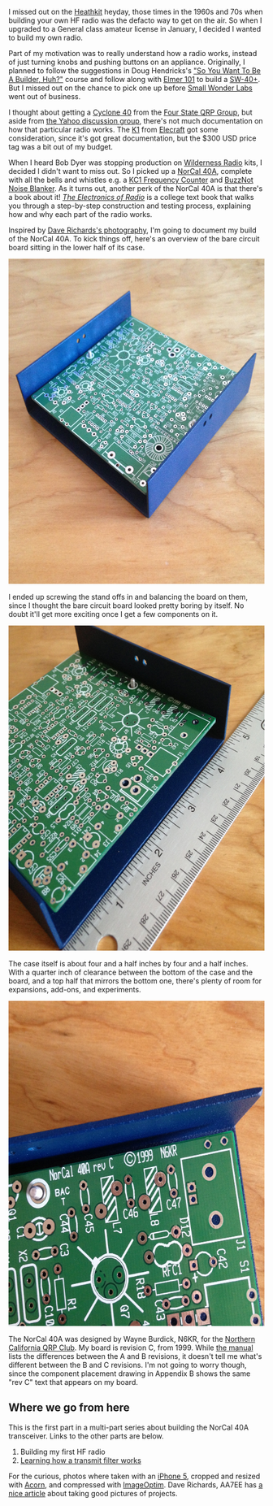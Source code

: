 <!--
title: Building my first HF radio
created: 6 May 2014 - 7:15 am
updated: 27 May 2014 - 6:28 am
publish: 8 May 2014
slug: norcal-40a
tags: building, radio
-->

I missed out on the [Heathkit][] heyday, those times in the 1960s and 70s when
building your own HF radio was the defacto way to get on the air. So when
I upgraded to a General class amateur license in January, I decided I wanted to
build my own radio.

Part of my motivation was to really understand how a radio works, instead of
just turning knobs and pushing buttons on an appliance. Originally, I planned
to follow the suggestions in Doug Hendricks's ["So You Want To Be A Builder,
Huh?"][builder] course and follow along with [Elmer 101][] to build a
[SW-40+][].  But I missed out on the chance to pick one up before [Small Wonder
Labs][] went out of business.

I thought about getting a [Cyclone 40][] from the [Four State QRP Group][], but
aside from [the Yahoo discussion group][yahoo], there's not much documentation
on how that particular radio works. The [K1][] from [Elecraft][] got some
consideration, since it's got great documentation, but the $300 USD price tag
was a bit out of my budget.

When I heard Bob Dyer was stopping production on [Wilderness Radio][] kits, I
decided I didn't want to miss out. So I picked up a [NorCal 40A][], complete with
all the bells and whistles e.g. a [KC1 Frequency Counter][] and [BuzzNot Noise
Blanker][]. As it turns out, another perk of the NorCal 40A is that there's a
book about it! [_The Electronics of Radio_][book] is a college text book that
walks you through a step-by-step construction and testing process, explaining
how and why each part of the radio works.

Inspired by [Dave Richards's photography][aa7ee], I'm going to document my build
of the NorCal 40A. To kick things off, here's an overview of the bare circuit
board sitting in the lower half of its case.

<img class="game art" src="/images/norcal-40a-board-overview.jpg" width="640px" height="640px"
       alt="Looking down on the NorCal 40A circuit board balanced on stand offs in the bottom half of its case."
     title="Looking down on the NorCal 40A circuit board balanced on stand offs in the bottom half of its case." />

I ended up screwing the stand offs in and balancing the board on them, since I
thought the bare circuit board looked pretty boring by itself. No doubt it'll
get more exciting once I get a few components on it.

<img class="game art" src="/images/norcal-40a-board-size.jpg" width="640px" height="640px"
       alt="Viewing the NorCal 40A from the side with a ruler next to the case."
     title="Viewing the NorCal 40A from the side with a ruler next to the case." />

The case itself is about four and a half inches by four and a half inches.
With a quarter inch of clearance between the bottom of the case and the
board, and a top half that mirrors the bottom one, there's plenty of room for
expansions, add-ons, and experiments.

<img class="game art" src="/images/norcal-40a-board-name.jpg" width="640px" height="640px"
       alt="Zoomed in on the NorCal 40A circuit board showing the text &ldquo;NorCal 40A rev C &copy;1999 N6KR&rdquo;"
     title="Zoomed in on the NorCal 40A circuit board showing the text &ldquo;NorCal 40A rev C &copy;1999 N6KR&rdquo;" />

The NorCal 40A was designed by Wayne Burdick, N6KR, for the [Northern California
QRP Club][]. My board is revision C, from 1999. While [the manual][] lists the
differences between the A and B revisions, it doesn't tell me what's different
between the B and C revisions. I'm not going to worry though, since the
component placement drawing in Appendix B shows the same "rev C" text that
appears on my board.

## Where we go from here ##

This is the first part in a multi-part series about building the NorCal
40A transceiver. Links to the other parts are below.

1. Building my first HF radio
2. [Learning how a transmit filter works][transmit-filter]

For the curious, photos where taken with an [iPhone 5][], cropped and resized
with [Acorn][], and compressed with [ImageOptim][]. Dave Richards, AA7EE has
[a nice article][] about taking good pictures of projects.


[Heathkit]: http://heathkit.com/ "Various (Heathkit): We won't let you fail"
[Elmer 101]: http://qsl.net/kf4trd/lessons.htm "KF4TRD (QSL.net): Elmer 101 Lessons"
[builder]: http://zerobeat.net/qrp/authors/buildpart1.html "Doug Hendricks, KI6DS (Zerobeat.net): So You Want To Be A Builder, Huh?"
[SW-40+]: http://smallwonderlabs.com/docs/SW40+_manual.pdf "Dave Benson, K1SWL (Small Wonder Labs): Instruction Manual: The &ldquo;Small Wonder - 40+&rdquo; 40 Meter Superhet Transceiver Kit"
[Small Wonder Labs]: http://smallwonderlabs.com/ "Dave Benson, K1SWL (Small Wonder Labs): Quality kits for the amateur radio enthusiast"
[Wilderness Radio]: http://fix.net/~jparker/wild.html "Bob Dyer, K6KK (Wilderness Radio): Kits aimed specifically at the outdoor QRP enthusiast"
[NorCal 40A]: http://www.fix.net/~jparker/wilderness/nc40a.htm "Bob Dyer, K6KK (Wilderness Radio): The NorCal 40A"
[book]: http://cambridge.org/us/academic/subjects/engineering/rf-and-microwave-engineering/electronics-radio "David Rutledge (Cambridge University Press): The Electronics of Radio"
[Cyclone 40]: http://4sqrp.com/cyclone.php "David Cripe, NM0S (Four State QRP Group): Cyclone 40M Transceiver"
[Four State QRP Group]: http://4sqrp.com/ "Various (Four State QRP Group): Little Radios, Big Fun!"
[yahoo]: https://groups.yahoo.com/neo/groups/cyclone40/info "Various (Yahoo): NM0S Cyclone Transceiver"
[K1]: http://elecraft.com/k1_page.htm "Various (Elecraft): K1 Four Band and Two Band HF Transceiver"
[Elecraft]: http://elecraft.com/ "Various (Elecraft): Hands-On Ham Radio"
[KC1 Frequency Counter]: http://fix.net/~jparker/wilderness/kc1.htm "Bob Dyer, K6KK (Wilderness Radio): KC1 Keyer/Frequency Counter"
[BuzzNot Noise Blanker]: http://fix.net/~jparker/wilderness/buznt.htm "Bob Dyer, K6KK (Wilderness Radio): BuzzNot Noise Blanker"
[aa7ee]: http://aa7ee.wordpress.com/ "Dave Richards, AA7EE: Home"
[Northern California QRP Club]: http://norcalqrp.org/ "Various (NorCal QRP Club): Home"
[the manual]: http://ecee.colorado.edu/~ecen2420/Files/NorCal40A_Manual.pdf "Bob Dyer, K6KK &amp; Wayne Burdick, N6KR (Wilderness Radio): NorCal 40A 40-Meter CW Transceiver: Assembly and Operating Manual"
[transmit-filter]: /2014/05/transmit-filter "Frank Mitchell: Learning how a transmit filter works"
[iPhone 5]: http://support.apple.com/kb/sp655 "Various (Apple): iPhone 5 Technical Specification"
[Acorn]: http://flyingmeat.com/acorn/ "Gus &amp; Kirstin Mueller (Flying Meat): Acorn - The image editor for humans"
[ImageOptim]: http://imageoptim.com/ "@pornel (ImageOptim): Image compression made easy for Mac OS X"
[a nice article]: http://aa7ee.wordpress.com/2012/06/18/photography-and-air-spaced-variable-capacitors/ "Dave Richards, AA7EE: Photography and Air Speed Variable Capacitors"
